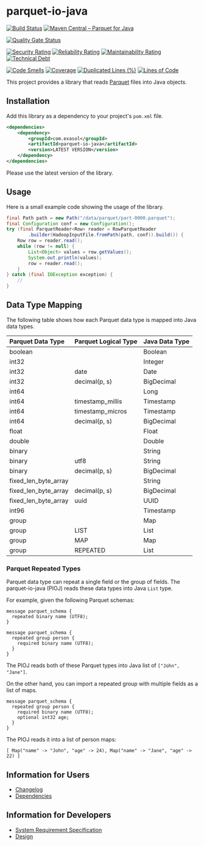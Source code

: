 # parquet-io-java

[![Build Status](https://github.com/exasol/parquet-io-java/actions/workflows/ci-build.yml/badge.svg)](https://github.com/exasol/parquet-io-java/actions/workflows/ci-build.yml)
[![Maven Central – Parquet for Java](https://img.shields.io/maven-central/v/com.exasol/parquet-io-java)](https://search.maven.org/artifact/com.exasol/parquet-io-java)

[![Quality Gate Status](https://sonarcloud.io/api/project_badges/measure?project=com.exasol%3Aparquet-io-java&metric=alert_status)](https://sonarcloud.io/dashboard?id=com.exasol%3Aparquet-io-java)

[![Security Rating](https://sonarcloud.io/api/project_badges/measure?project=com.exasol%3Aparquet-io-java&metric=security_rating)](https://sonarcloud.io/dashboard?id=com.exasol%3Aparquet-io-java)
[![Reliability Rating](https://sonarcloud.io/api/project_badges/measure?project=com.exasol%3Aparquet-io-java&metric=reliability_rating)](https://sonarcloud.io/dashboard?id=com.exasol%3Aparquet-io-java)
[![Maintainability Rating](https://sonarcloud.io/api/project_badges/measure?project=com.exasol%3Aparquet-io-java&metric=sqale_rating)](https://sonarcloud.io/dashboard?id=com.exasol%3Aparquet-io-java)
[![Technical Debt](https://sonarcloud.io/api/project_badges/measure?project=com.exasol%3Aparquet-io-java&metric=sqale_index)](https://sonarcloud.io/dashboard?id=com.exasol%3Aparquet-io-java)

[![Code Smells](https://sonarcloud.io/api/project_badges/measure?project=com.exasol%3Aparquet-io-java&metric=code_smells)](https://sonarcloud.io/dashboard?id=com.exasol%3Aparquet-io-java)
[![Coverage](https://sonarcloud.io/api/project_badges/measure?project=com.exasol%3Aparquet-io-java&metric=coverage)](https://sonarcloud.io/dashboard?id=com.exasol%3Aparquet-io-java)
[![Duplicated Lines (%)](https://sonarcloud.io/api/project_badges/measure?project=com.exasol%3Aparquet-io-java&metric=duplicated_lines_density)](https://sonarcloud.io/dashboard?id=com.exasol%3Aparquet-io-java)
[![Lines of Code](https://sonarcloud.io/api/project_badges/measure?project=com.exasol%3Aparquet-io-java&metric=ncloc)](https://sonarcloud.io/dashboard?id=com.exasol%3Aparquet-io-java)

This project provides a library that reads [Parquet](https://parquet.apache.org/) files into Java objects.

## Installation

Add this library as a dependency to your project's `pom.xml` file.

```xml
<dependencies>
    <dependency>
        <groupId>com.exasol</groupId>
        <artifactId>parquet-io-java</artifactId>
        <version>LATEST VERSION</version>
    </dependency>
</dependencies>
```

Please use the latest version of the library.

## Usage

Here is a small example code showing the usage of the library.

```java
final Path path = new Path("/data/parquet/part-0000.parquet");
final Configuration conf = new Configuration();
try (final ParquetReader<Row> reader = RowParquetReader
        .builder(HadoopInputFile.fromPath(path, conf)).build()) {
    Row row = reader.read();
    while (row != null) {
        List<Object> values = row.getValues();
        System.out.println(values);
        row = reader.read();
    }
} catch (final IOException exception) {
    //
}
```

## Data Type Mapping

The following table shows how each Parquet data type is mapped into Java data
types.

| Parquet Data Type    | Parquet Logical Type | Java Data Type |
|:---------------------|:---------------------|:---------------|
| boolean              |                      | Boolean        |
| int32                |                      | Integer        |
| int32                | date                 | Date           |
| int32                | decimal(p, s)        | BigDecimal     |
| int64                |                      | Long           |
| int64                | timestamp_millis     | Timestamp      |
| int64                | timestamp_micros     | Timestamp      |
| int64                | decimal(p, s)        | BigDecimal     |
| float                |                      | Float          |
| double               |                      | Double         |
| binary               |                      | String         |
| binary               | utf8                 | String         |
| binary               | decimal(p, s)        | BigDecimal     |
| fixed_len_byte_array |                      | String         |
| fixed_len_byte_array | decimal(p, s)        | BigDecimal     |
| fixed_len_byte_array | uuid                 | UUID           |
| int96                |                      | Timestamp      |
| group                |                      | Map            |
| group                | LIST                 | List           |
| group                | MAP                  | Map            |
| group                | REPEATED             | List           |

### Parquet Repeated Types

Parquet data type can repeat a single field or the group of fields. The
parquet-io-java (PIOJ) reads these data types into Java `List` type.

For example, given the following Parquet schemas:

```
message parquet_schema {
  repeated binary name (UTF8);
}
```

```
message parquet_schema {
  repeated group person {
    required binary name (UTF8);
  }
}
```

The PIOJ reads both of these Parquet types into Java list of `["John", "Jane"]`.

On the other hand, you can import a repeated group with multiple fields as a
list of maps.

```
message parquet_schema {
  repeated group person {
    required binary name (UTF8);
    optional int32 age;
  }
}
```

The PIOJ reads it into a list of person maps:

```
[ Map("name" -> "John", "age" -> 24), Map("name" -> "Jane", "age" -> 22) ]
```

## Information for Users

- [Changelog](doc/changes/changelog.md)
- [Dependencies](dependencies.md)

## Information for Developers

* [System Requirement Specification](doc/system_requirements.md)
* [Design](doc/design.md)
